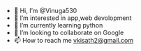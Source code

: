 - 👋 Hi, I’m @Vinuga530
- 👀 I’m interested in app,web devolopment
- 🌱 I’m currently learning python
- 💞️ I’m looking to collaborate on Google
- 📫 How to reach me vkisath2@gmail.com

<!---
Vinuga530/Vinuga530 is a ✨ special ✨ repository because its `README.md` (this file) appears on your GitHub profile.
You can click the Preview link to take a look at your changes.
--->

